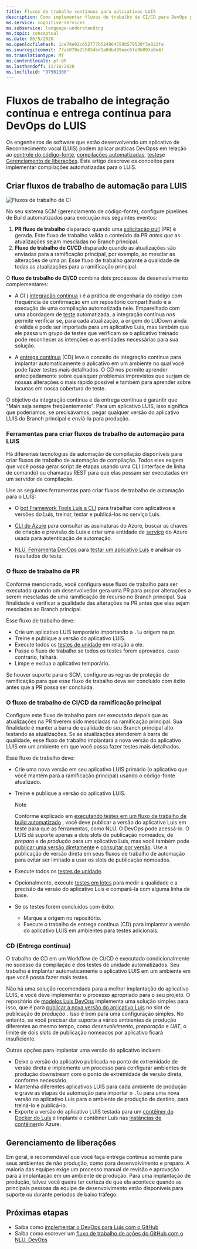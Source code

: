 ```yaml
---
title: Fluxos de trabalho contínuos para aplicativos LUIS
description: Como implementar fluxos de trabalho de CI/CD para DevOps para o Reconhecimento vocal (LUIS).
ms.service: cognitive-services
ms.subservice: language-understanding
ms.topic: conceptual
ms.date: 06/5/2020
ms.openlocfilehash: 1ce78e02c652777b524964559b579530f3e022fa
ms.sourcegitcommit: 77ab078e255034bd1a8db499eec6fe9b093a8e4f
ms.translationtype: MT
ms.contentlocale: pt-BR
ms.lasthandoff: 12/16/2020
ms.locfileid: "97561300"
---
```

# <a name="continuous-integration-and-continuous-delivery-workflows-for-luis-devops"></a>Fluxos de trabalho de integração contínua e entrega contínua para DevOps do LUIS

Os engenheiros de software que estão desenvolvendo um aplicativo de Reconhecimento vocal (LUIS) podem aplicar práticas DevOpss em relação ao [controle do código-fonte](luis-concept-devops-sourcecontrol.md), [compilações automatizadas](luis-concept-devops-automation.md), [testes](luis-concept-devops-testing.md)e [Gerenciamento de liberações](luis-concept-devops-automation.md#release-management). Este artigo descreve os conceitos para implementar compilações automatizadas para o LUIS.

## <a name="build-automation-workflows-for-luis"></a>Criar fluxos de trabalho de automação para LUIS

![Fluxos de trabalho de CI](./media/luis-concept-devops-automation/luis-automation.png)

No seu sistema SCM (gerenciamento de código-fonte), configure pipelines de Build automatizados para execução nos seguintes eventos:

1. **PR fluxo de trabalho** disparado quando uma [solicitação pull](https://help.github.com/github/collaborating-with-issues-and-pull-requests/about-pull-requests) (PR) é gerada. Este fluxo de trabalho valida o conteúdo da PR *antes que* as atualizações sejam mescladas no Branch principal.
1. **Fluxo de trabalho de CI/CD** disparado quando as atualizações são enviadas para a ramificação principal, por exemplo, ao mesclar as alterações de uma pr. Esse fluxo de trabalho garante a qualidade de todas as atualizações para a ramificação principal.

O **fluxo de trabalho de CI/CD** combina dois processos de desenvolvimento complementares:

* A CI ( [integração contínua](/azure/devops/learn/what-is-continuous-integration) ) é a prática de engenharia do código com frequência de confirmação em um repositório compartilhado e a execução de uma compilação automatizada nele. Emparelhado com uma abordagem de [teste](luis-concept-devops-testing.md) automatizada, a integração contínua nos permite verificar se, para cada atualização, a origem do LUDown ainda é válida e pode ser importada para um aplicativo Luis, mas também que ele passa um grupo de testes que verificam se o aplicativo treinado pode reconhecer as intenções e as entidades necessárias para sua solução.

* A [entrega contínua](/azure/devops/learn/what-is-continuous-delivery) (CD) leva o conceito de integração contínua para implantar automaticamente o aplicativo em um ambiente no qual você pode fazer testes mais detalhados. O CD nos permite aprender antecipadamente sobre quaisquer problemas imprevistos que surjam de nossas alterações o mais rápido possível e também para aprender sobre lacunas em nossa cobertura de teste.

O objetivo da integração contínua e da entrega contínua é garantir que "Main seja sempre freqüentemente". Para um aplicativo LUIS, isso significa que poderíamos, se precisávamos, pegar qualquer versão do aplicativo LUIS do Branch principal e enviá-la para produção.

### <a name="tools-for-building-automation-workflows-for-luis"></a>Ferramentas para criar fluxos de trabalho de automação para LUIS

Há diferentes tecnologias de automação de compilação disponíveis para criar fluxos de trabalho de automação de compilação. Todos eles exigem que você possa gerar script de etapas usando uma CLI (interface de linha de comando) ou chamadas REST para que elas possam ser executadas em um servidor de compilação.

Use as seguintes ferramentas para criar fluxos de trabalho de automação para o LUIS:

* O [bot Framework Tools Luis a CLI](https://github.com/microsoft/botbuilder-tools/tree/master/packages/LUIS) para trabalhar com aplicativos e versões do Luis, treinar, testar e publicá-los no serviço Luis.

* [CLI do Azure](/cli/azure/?view=azure-cli-latest) para consultar as assinaturas do Azure, buscar as chaves de criação e previsão do Luis e criar uma entidade de [serviço](/cli/azure/ad/sp?view=azure-cli-latest) do Azure usada para autenticação de automação.

* [NLU. Ferramenta DevOps](https://github.com/microsoft/NLU.DevOps) para [testar um aplicativo Luis](luis-concept-devops-testing.md) e analisar os resultados do teste.

### <a name="the-pr-workflow"></a>O fluxo de trabalho de PR

Conforme mencionado, você configura esse fluxo de trabalho para ser executado quando um desenvolvedor gera uma PR para propor alterações a serem mescladas de uma ramificação de recurso no Branch principal. Sua finalidade é verificar a qualidade das alterações na PR antes que elas sejam mescladas ao Branch principal.

Esse fluxo de trabalho deve:

* Crie um aplicativo LUIS temporário importando a `.lu` origem na pr.
* Treine e publique a versão do aplicativo LUIS.
* Execute todos os [testes de unidade](luis-concept-devops-testing.md) em relação a ele.
* Passe o fluxo de trabalho se todos os testes forem aprovados, caso contrário, falhará.
* Limpe e exclua o aplicativo temporário.

Se houver suporte para o SCM, configure as regras de proteção de ramificação para que esse fluxo de trabalho deva ser concluído com êxito antes que a PR possa ser concluída.

### <a name="the-main-branch-cicd-workflow"></a>O fluxo de trabalho de CI/CD da ramificação principal

Configure este fluxo de trabalho para ser executado depois que as atualizações na PR tiverem sido mescladas na ramificação principal. Sua finalidade é manter a barra de qualidade do seu Branch principal alto testando as atualizações. Se as atualizações atenderem à barra de qualidade, esse fluxo de trabalho implantará a nova versão do aplicativo LUIS em um ambiente em que você possa fazer testes mais detalhados.

Esse fluxo de trabalho deve:

* Crie uma nova versão em seu aplicativo LUIS primário (o aplicativo que você mantém para a ramificação principal) usando o código-fonte atualizado.

* Treine e publique a versão do aplicativo LUIS.

  > [!NOTE]
  > Conforme explicado em [executando testes em um fluxo de trabalho de build automatizado](luis-concept-devops-testing.md#running-tests-in-an-automated-build-workflow) , você deve publicar a versão do aplicativo Luis em teste para que as ferramentas, como NLU. O DevOps pode acessá-lo. O LUIS dá suporte apenas a dois slots de publicação nomeados, de *preparo* e de *produção* para um aplicativo Luis, mas você também pode [publicar uma versão diretamente](https://github.com/microsoft/botframework-cli/blob/master/packages/luis/README.md#bf-luisapplicationpublish) e [consultar por versão](./luis-migration-api-v3.md#changes-by-slot-name-and-version-name). Use a publicação de versão direta em seus fluxos de trabalho de automação para evitar ser limitado a usar os slots de publicação nomeados.

* Execute todos os [testes de unidade](luis-concept-devops-testing.md).

* Opcionalmente, execute [testes em lotes](luis-concept-devops-testing.md#how-to-do-unit-testing-and-batch-testing) para medir a qualidade e a precisão da versão do aplicativo Luis e compará-la com alguma linha de base.

* Se os testes forem concluídos com êxito:
  * Marque a origem no repositório.
  * Execute o trabalho de entrega contínua (CD) para implantar a versão do aplicativo LUIS em ambientes para testes adicionais.

### <a name="continuous-delivery-cd"></a>CD (Entrega contínua)

O trabalho de CD em um Workflow de CI/CD é executado condicionalmente no sucesso da compilação e dos testes de unidade automatizados. Seu trabalho é implantar automaticamente o aplicativo LUIS em um ambiente em que você possa fazer mais testes.

Não há uma solução recomendada para a melhor implantação do aplicativo LUIS, e você deve implementar o processo apropriado para o seu projeto. O repositório de [modelos Luis DevOps](https://github.com/Azure-Samples/LUIS-DevOps-Template) implementa uma solução simples para isso, que é para [publicar a nova versão do aplicativo Luis](./luis-how-to-publish-app.md) no slot de publicação de *produção* . Isso é bom para uma configuração simples. No entanto, se você precisar dar suporte a vários ambientes de produção diferentes ao mesmo tempo, como *desenvolvimento*, *preparação* e *UAT*, o limite de dois slots de publicação nomeados por aplicativo ficará insuficiente.

Outras opções para implantar uma versão do aplicativo incluem:

* Deixe a versão do aplicativo publicada no ponto de extremidade de versão direta e implemente um processo para configurar ambientes de produção downstream com o ponto de extremidade de versão direta, conforme necessário.
* Mantenha diferentes aplicativos LUIS para cada ambiente de produção e grave as etapas de automação para importar o `.lu` para uma nova versão no aplicativo Luis para o ambiente de produção de destino, para treiná-lo e publicá-lo.
* Exporte a versão do aplicativo LUIS testada para um [contêiner do Docker do Luis](./luis-container-howto.md?tabs=v3) e implante o contêiner Luis nas [instâncias de contêiner](../../container-instances/index.yml)do Azure.

## <a name="release-management"></a>Gerenciamento de liberações

Em geral, é recomendável que você faça entrega contínua somente para seus ambientes de não produção, como para desenvolvimento e preparo. A maioria das equipes exige um processo manual de revisão e aprovação para a implantação em um ambiente de produção. Para uma implantação de produção, talvez você queira ter certeza de que ela acontece quando as principais pessoas da equipe de desenvolvimento estão disponíveis para suporte ou durante períodos de baixo tráfego.

## <a name="next-steps"></a>Próximas etapas

* Saiba como [implementar o DevOps para Luis com o GitHub](luis-how-to-devops-with-github.md)
* Saiba como escrever um [fluxo de trabalho de ações do GitHub com o NLU. DevOps](https://github.com/Azure-Samples/LUIS-DevOps-Template/blob/master/docs/4-pipeline.md)